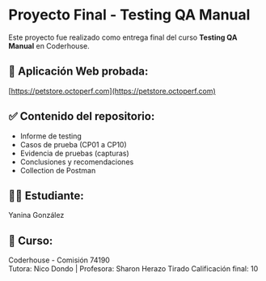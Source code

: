 # Proyecto Final - Testing QA Manual

Este proyecto fue realizado como entrega final del curso **Testing QA Manual** en Coderhouse.

## 🧪 Aplicación Web probada:
[https://petstore.octoperf.com](https://petstore.octoperf.com)

## ✅ Contenido del repositorio:
- Informe de testing
- Casos de prueba (CP01 a CP10)
- Evidencia de pruebas (capturas)
- Conclusiones y recomendaciones
- Collection de Postman

## 👩‍💻 Estudiante:
Yanina González

## 🏫 Curso:
Coderhouse - Comisión 74190  
Tutora: Nico Dondo | Profesora: Sharon Herazo Tirado
Calificación final: 10
